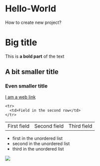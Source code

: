 # Hello-World
How to create new project?

<!DOCTYPE html>
<html lang="en">
<head>
    <meta charset="UTF-8">
    <title>Hello World!</title>
</head>
<body>
      <h1>Big title</h1>
This is <strong>a bold part</strong> of the text
      <h2>A bit smaller title</h2>
      <h3>Even smaller title</h3>
<a href="http://smartninja.org">I am a web link</a>

<table>
    <tr>
      <td>First field</td>
      <td>Second field</td>
      <td>Third field</td>
    </tr>

    <tr>
      <td>Field in the second row</td>
    </tr>
</table>

<ul>
    <li>first in the unordered list</li>
    <li>second in the unordered list</li>
    <li>third in the unordered list</li>
    
</ul>
</body>
<img src="http://www.krugerpark.co.za/images/1-lion-charge-gc590a.jpg">
</html>
